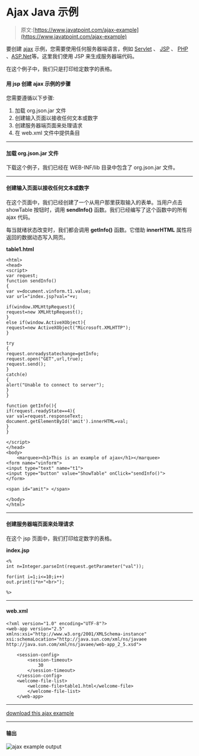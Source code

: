 # Ajax Java 示例

> 原文:[https://www.javatpoint.com/ajax-example](https://www.javatpoint.com/ajax-example)

要创建 [ajax](ajax-tutorial) 示例，您需要使用任何服务器端语言，例如 [Servlet](servlet-tutorial) 、 [JSP](jsp-tutorial) 、 [PHP](php-tutorial) 、[ASP.Net](asp-net-tutorial)等。这里我们使用 JSP 来生成服务器端代码。

在这个例子中，我们只是打印给定数字的表格。

#### 用 jsp 创建 ajax 示例的步骤

您需要遵循以下步骤:

1.  加载 org.json.jar 文件
2.  创建输入页面以接收任何文本或数字
3.  创建服务器端页面来处理请求
4.  在 web.xml 文件中提供条目

* * *

#### 加载 org.json.jar 文件

下载这个例子，我们已经在 WEB-INF/lib 目录中包含了 org.json.jar 文件。

* * *

#### 创建输入页面以接收任何文本或数字

在这个页面中，我们已经创建了一个从用户那里获取输入的表单。当用户点击 showTable 按钮时，调用 **sendInfo()** 函数。我们已经编写了这个函数中的所有 ajax 代码。

每当就绪状态改变时，我们都会调用 **getInfo()** 函数。它借助 **innerHTML** 属性将返回的数据动态写入网页。

**table1.html**

```
<html>
<head>
<script>
var request;
function sendInfo()
{
var v=document.vinform.t1.value;
var url="index.jsp?val="+v;

if(window.XMLHttpRequest){
request=new XMLHttpRequest();
}
else if(window.ActiveXObject){
request=new ActiveXObject("Microsoft.XMLHTTP");
}

try
{
request.onreadystatechange=getInfo;
request.open("GET",url,true);
request.send();
}
catch(e)
{
alert("Unable to connect to server");
}
}

function getInfo(){
if(request.readyState==4){
var val=request.responseText;
document.getElementById('amit').innerHTML=val;
}
}

</script>
</head>
<body>
    <marquee><h1>This is an example of ajax</h1></marquee>
<form name="vinform">
<input type="text" name="t1">
<input type="button" value="ShowTable" onClick="sendInfo()">
</form>

<span id="amit"> </span>

</body>
</html>

```

* * *

#### 创建服务器端页面来处理请求

在这个 jsp 页面中，我们打印给定数字的表格。

**index.jsp**

```
<%
int n=Integer.parseInt(request.getParameter("val"));

for(int i=1;i<=10;i++)
out.print(i*n+"<br>");

%>

```

* * *

#### web.xml

```
<?xml version="1.0" encoding="UTF-8"?>
<web-app version="2.5"  
xmlns:xsi="http://www.w3.org/2001/XMLSchema-instance" 
xsi:schemaLocation="http://java.sun.com/xml/ns/javaee 
http://java.sun.com/xml/ns/javaee/web-app_2_5.xsd">

    <session-config>
        <session-timeout>
            30
        </session-timeout>
    </session-config>
    <welcome-file-list>
        <welcome-file>table1.html</welcome-file>
        </welcome-file-list>
    </web-app>

```

* * *

[download this ajax example](src/ajax/ajaxexample.zip)

* * *

#### 输出

![ajax example output](../Images/ced93d41f27df4060d4322fbcb1e933b.png)